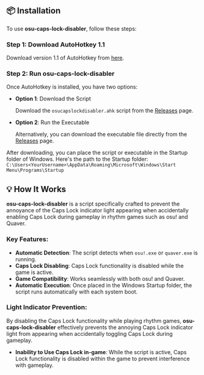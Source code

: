 ## 📦 Installation

To use **osu-caps-lock-disabler**, follow these steps:

### Step 1: Download AutoHotkey 1.1

Download version 1.1 of AutoHotkey from [here](https://www.autohotkey.com/download/1.1/).

### Step 2: Run osu-caps-lock-disabler

Once AutoHotkey is installed, you have two options:

- **Option 1**: Download the Script

   Download the `osucapslockdisabler.ahk` script from the [Releases](https://github.com/daikisoul/osu-caps-lock-disabler/releases) page.

- **Option 2**: Run the Executable

   Alternatively, you can download the executable file directly from the [Releases](https://github.com/daikisoul/osu-caps-lock-disabler/releases) page.

After downloading, you can place the script or executable in the Startup folder of Windows. Here's the path to the Startup folder: `C:\Users<YourUsername>\AppData\Roaming\Microsoft\Windows\Start Menu\Programs\Startup`

## 💡 How It Works

**osu-caps-lock-disabler** is a script specifically crafted to prevent the annoyance of the Caps Lock indicator light appearing when accidentally enabling Caps Lock during gameplay in rhythm games such as osu! and Quaver.

### Key Features:

- **Automatic Detection**: The script detects when `osu!.exe` or `quaver.exe` is running.
- **Caps Lock Disabling**: Caps Lock functionality is disabled while the game is active.
- **Game Compatibility**: Works seamlessly with both osu! and Quaver.
- **Automatic Execution**: Once placed in the Windows Startup folder, the script runs automatically with each system boot.

### Light Indicator Prevention:

By disabling the Caps Lock functionality while playing rhythm games, **osu-caps-lock-disabler** effectively prevents the annoying Caps Lock indicator light from appearing when accidentally toggling Caps Lock during gameplay.

- **Inability to Use Caps Lock in-game**: While the script is active, Caps Lock functionality is disabled within the game to prevent interference with gameplay.


